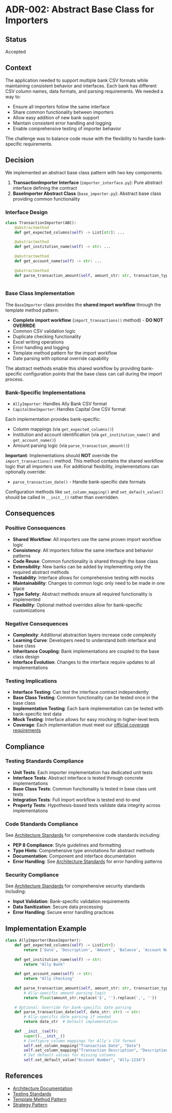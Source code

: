 # ADR-002: Abstract Base Class for Importers

## Status

Accepted

## Context

The application needed to support multiple bank CSV formats while maintaining consistent behavior and interfaces. Each bank has different CSV column names, data formats, and parsing requirements. We needed a way to:

- Ensure all importers follow the same interface
- Share common functionality between importers
- Allow easy addition of new bank support
- Maintain consistent error handling and logging
- Enable comprehensive testing of importer behavior

The challenge was to balance code reuse with the flexibility to handle bank-specific requirements.

## Decision

We implemented an abstract base class pattern with two key components:

1. **TransactionImporter Interface** (`importer_interface.py`): Pure abstract interface defining the contract
2. **BaseImporter Abstract Class** (`base_importer.py`): Abstract base class providing common functionality

### Interface Design

```python
class TransactionImporter(ABC):
    @abstractmethod
    def get_expected_columns(self) -> List[str]: ...
    
    @abstractmethod
    def get_institution_name(self) -> str: ...
    
    @abstractmethod
    def get_account_name(self) -> str: ...
    
    @abstractmethod
    def parse_transaction_amount(self, amount_str: str, transaction_type: str = None) -> float: ...    
    
```

### Base Class Implementation

The `BaseImporter` class provides the **shared import workflow** through the template method pattern:
- **Complete import workflow** (`import_transactions()` method) - **DO NOT OVERRIDE**
- Common CSV validation logic
- Duplicate checking functionality
- Excel writing operations
- Error handling and logging
- Template method pattern for the import workflow
- Date parsing with optional override capability

The abstract methods enable this shared workflow by providing bank-specific configuration points that the base class can call during the import process.

### Bank-Specific Implementations

- `AllyImporter`: Handles Ally Bank CSV format
- `CapitalOneImporter`: Handles Capital One CSV format

Each implementation provides bank-specific:
- Column mappings (via `get_expected_columns()`)
- Institution and account identification (via `get_institution_name()` and `get_account_name()`)
- Amount parsing logic (via `parse_transaction_amount()`)

**Important**: Implementations should **NOT** override the `import_transactions()` method. This method contains the shared workflow logic that all importers use. For additional flexibility, implementations can optionally override:

- `parse_transaction_date()` - Handle bank-specific date formats

Configuration methods like `set_column_mapping()` and `set_default_value()` should be called in `__init__()` rather than overridden.

## Consequences

### Positive Consequences
- **Shared Workflow**: All importers use the same proven import workflow logic
- **Consistency**: All importers follow the same interface and behavior patterns
- **Code Reuse**: Common functionality is shared through the base class
- **Extensibility**: New banks can be added by implementing only the required abstract methods
- **Testability**: Interface allows for comprehensive testing with mocks
- **Maintainability**: Changes to common logic only need to be made in one place
- **Type Safety**: Abstract methods ensure all required functionality is implemented
- **Flexibility**: Optional method overrides allow for bank-specific customizations

### Negative Consequences
- **Complexity**: Additional abstraction layers increase code complexity
- **Learning Curve**: Developers need to understand both interface and base class
- **Inheritance Coupling**: Bank implementations are coupled to the base class design
- **Interface Evolution**: Changes to the interface require updates to all implementations

### Testing Implications
- **Interface Testing**: Can test the interface contract independently
- **Base Class Testing**: Common functionality can be tested once in the base class
- **Implementation Testing**: Each bank implementation can be tested with bank-specific test data
- **Mock Testing**: Interface allows for easy mocking in higher-level tests
- **Coverage**: Each implementation must meet our [official coverage requirements](../testing-standards/tools-and-automation/coverage_requirements.md)

## Compliance

### Testing Standards Compliance
- **Unit Tests**: Each importer implementation has dedicated unit tests
- **Interface Tests**: Abstract interface is tested through concrete implementations
- **Base Class Tests**: Common functionality is tested in base class unit tests
- **Integration Tests**: Full import workflow is tested end-to-end
- **Property Tests**: Hypothesis-based tests validate data integrity across implementations

### Code Standards Compliance
See [Architecture Standards](../architecture-standards.md) for comprehensive code standards including:
- **PEP 8 Compliance**: Style guidelines and formatting
- **Type Hints**: Comprehensive type annotations for abstract methods
- **Documentation**: Component and interface documentation
- **Error Handling**: See [Architecture Standards](../architecture-standards.md) for error handling patterns

### Security Compliance
See [Architecture Standards](../architecture-standards.md) for comprehensive security standards including:
- **Input Validation**: Bank-specific validation requirements
- **Data Sanitization**: Secure data processing
- **Error Handling**: Secure error handling practices

## Implementation Example

```python
class AllyImporter(BaseImporter):
    def get_expected_columns(self) -> List[str]:
        return ['Date', 'Description', 'Amount', 'Balance', 'Account Number']
    
    def get_institution_name(self) -> str:
        return "Ally Bank"
    
    def get_account_name(self) -> str:
        return "Ally Checking"
    
    def parse_transaction_amount(self, amount_str: str, transaction_type: str = None) -> float:
        # Ally-specific amount parsing logic
        return float(amount_str.replace('$', '').replace(',', ''))
    
    # Optional: Override for bank-specific date parsing
    def parse_transaction_date(self, date_str: str) -> str:
        # Ally-specific date parsing if needed
        return date_str  # Default implementation
    
    def __init__(self):
        super().__init__()
        # Configure column mappings for Ally's CSV format
        self.set_column_mapping("Transaction Date", "Date")
        self.set_column_mapping("Transaction Description", "Description")
        # Set default values for missing columns
        self.set_default_value("Account Number", "Ally-1234")
```

## References

- [Architecture Documentation](../architecture.md)
- [Testing Standards](../testing-standards/)
- [Template Method Pattern](https://en.wikipedia.org/wiki/Template_method_pattern)
- [Strategy Pattern](https://en.wikipedia.org/wiki/Strategy_pattern)
